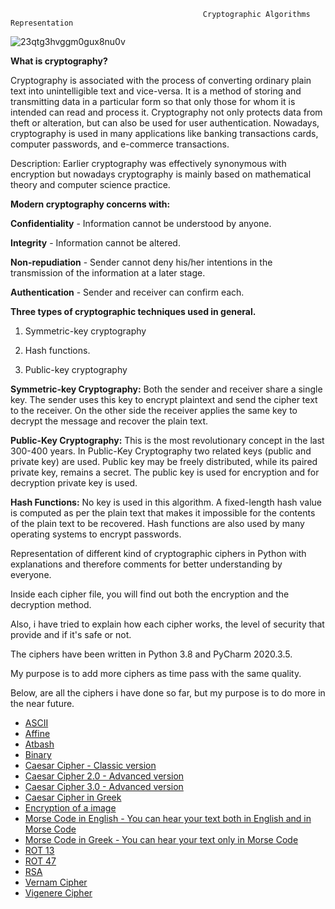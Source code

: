                                                Cryptographic Algorithms Representation 
                                     

![23qtg3hvggm0gux8nu0v](https://user-images.githubusercontent.com/64365608/120760101-676ec180-c51c-11eb-8533-df10375bd938.jpg)


**What is cryptography?** 

Cryptography is associated with the process of converting ordinary plain text into unintelligible text and vice-versa. It is a method of storing and transmitting data in a particular form so that only those for whom it is intended can read and process it. 
Cryptography not only protects data from theft or alteration, but can also be used for user authentication.
Nowadays, cryptography is used in many applications like banking transactions cards, computer passwords, and e-commerce transactions.


Description: Earlier cryptography was effectively synonymous with encryption but nowadays cryptography is mainly based on mathematical theory and computer science practice.



**Modern cryptography concerns with:**


**Confidentiality** - Information cannot be understood by anyone.

**Integrity** - Information cannot be altered.

**Non-repudiation** - Sender cannot deny his/her intentions in the transmission of the information at a later stage.

**Authentication** - Sender and receiver can confirm each.



**Three types of cryptographic techniques used in general.**

 1. Symmetric-key cryptography

 2. Hash functions.

 3. Public-key cryptography



**Symmetric-key Cryptography:** Both the sender and receiver share a single key. The sender uses this key to encrypt plaintext and send the cipher text to the receiver. On the other side the receiver applies the same key to decrypt the message and recover the plain text.

**Public-Key Cryptography:** This is the most revolutionary concept in the last 300-400 years. In Public-Key Cryptography two related keys (public and private key) are used. Public key may be freely distributed, while its paired private key, remains a secret. The public key is used for encryption and for decryption private key is used.

**Hash Functions:** No key is used in this algorithm. A fixed-length hash value is computed as per the plain text that makes it impossible for the contents of the plain text to be recovered. Hash functions are also used by many operating systems to encrypt passwords.


Representation of different kind of cryptographic ciphers in Python with explanations and therefore comments for better understanding by everyone.

Inside each cipher file, you will find out both the encryption and the decryption method.

Also, i have tried to explain how each cipher works, the level of security that provide and if it's safe or not.

The ciphers have been written in Python 3.8 and PyCharm 2020.3.5.

My purpose is to add more ciphers as time pass with the same quality.

Below, are all the ciphers i have done so far, but my purpose is to do more in the near future.


* [ASCII](https://github.com/Arkantos-13/Cryptographic_Algorithms/blob/main/ASCII%20Table%20Cipher.py)
* [Affine](https://github.com/Arkantos-13/Cryptographic_Algorithms/blob/main/Affine%20Cipher.py) 
* [Atbash](https://github.com/Arkantos-13/Cryptographic_Algorithms/blob/main/Atbash%20Cipher.py)
* [Binary](https://github.com/Arkantos-13/Cryptographic_Algorithms/blob/main/Binary%20Cipher.py)
* [Caesar Cipher - Classic version](https://github.com/Arkantos-13/Cryptographic_Algorithms/blob/main/Caesar%20Cipher%20Classic%201.0.py)
* [Caesar Cipher 2.0 - Advanced version](https://github.com/Arkantos-13/Cryptographic_Algorithms/blob/main/Caesar%20Cipher%20Improvement%202.0.py)
* [Caesar Cipher 3.0 - Advanced version](https://github.com/Arkantos-13/Cryptographic_Algorithms/blob/main/Caesar%20Cipher%20Improvement%203.0.py)
* [Caesar Cipher in Greek](https://github.com/Arkantos-13/Cryptographic_Algorithms/blob/main/Caesar%20Cipher%20in%20Greek.py)
* [Encryption of a image](https://github.com/Arkantos-13/Cryptographic_Algorithms/blob/main/Encryption%20of%20a%20Picture.py)
* [Morse Code in English - You can hear your text both in English and in Morse Code](https://github.com/Arkantos-13/Cryptographic_Algorithms/blob/main/Morse%20Cipher%20in%20English.py)
* [Morse Code in Greek - You can hear your text only in Morse Code](https://github.com/Arkantos-13/Cryptographic_Algorithms/blob/main/Morse%20Cipher%20in%20Greek.py)
* [ROT 13](https://github.com/Arkantos-13/Cryptographic_Algorithms/blob/main/Rot13%20Cipher.py)
* [ROT 47](https://github.com/Arkantos-13/Cryptographic_Algorithms/blob/main/ROT47.py)
* [RSA](https://github.com/Arkantos-13/Cryptographic_Algorithms/blob/main/RSA%20Cipher.py)
* [Vernam Cipher](https://github.com/Arkantos-13/Cryptographic_Algorithms/blob/main/Vernam%20Cipher.py)
* [Vigenere Cipher](https://github.com/Arkantos-13/Cryptographic_Algorithms/blob/main/Vigenere%20Cipher.py)


